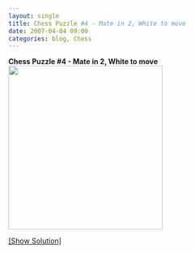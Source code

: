 ```yaml
---
layout: single
title: Chess Puzzle #4 - Mate in 2, White to move
date: 2007-04-04 09:00
categories: blog, Chess
---
```

<strong>Chess Puzzle #4 - Mate in 2, White to move</strong>
<a href="/chess-puzzle-4-mate-in-2-white-to-move/">
<img src="http://www.abluestar.com/scripts/chess_image.php?ff=4K3/8/5R2/3kn3/3P4/2P5/4Q3/8" height="323" width="305" /></a>

<!--more--><a href="javascript:ReverseContentDisplay('chess_solution')">[Show Solution]</a>
<p id="chess_solution" style="clear: both; padding: 5px; display: none">1... Re6, 2. Ke6, Qxe5++ Mate</p>
